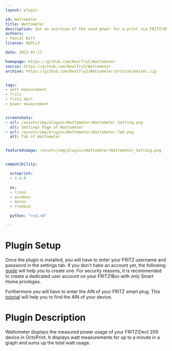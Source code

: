 ```yaml
---
layout: plugin

id: Wattometer
title: Wattometer
description: Get an overview of the used power for a print via FRITZ!DECT 200.
authors:
- Pascal Witt
license: AGPLv3

date: 2023-07-17

homepage: https://github.com/RealTryZ/Wattometer
source: https://github.com/RealTryZ/Wattometer
archive: https://github.com/RealTryZ/Wattometer/archive/master.zip


tags:
- watt measurement
- fritz
- fritz dect
- power measurement


screenshots:
- url: /assets/img/plugins/Wattometer/Wattometer_Setting.png
  alt: Settings Page of Wattometer
- url: /assets/img/plugins/Wattometer/Wattometer_Tab.png
  alt: Tab of Wattometer


featuredimage: /assets/img/plugins/Wattometer/Wattometer_Setting.png


compatibility:

  octoprint:
  - 1.4.0

  os:
  - linux
  - windows
  - macos
  - freebsd

  python: ">=3,<4"

---
```


# Plugin Setup
Once the plugin is installed, you will have to enter your FRITZ username and password in the settings tab.
If you don't habe an account yet, the following [guide](https://en.avm.de/service/knowledge-base/dok/FRITZ-Box-7590/966_Creating-a-MyFRITZ-account-and-setting-it-up-in-the-FRITZ-Box/) will help you to create one. 
For security reasons, it is recommended to create a dedicated user account on your FRITZ!Box with *only* Smart Home privileges.

Furthermore you will have to enter the AIN of your FRITZ smart plug. This [tutorial](https://en.avm.de/service/knowledge-base/dok/FRITZ-DECT-200/3269_Setting-up-the-switch-on-sound-function-for-FRITZ-DECT-smart-plug/) will help you to find the AIN of your device.

# Plugin Description
Wattometer displays the measured power usage of your FRITZ!Dect 200 device in OctoPrint.
It displays watt measurements for up to a minute in a graph and sums up the total watt usage.


